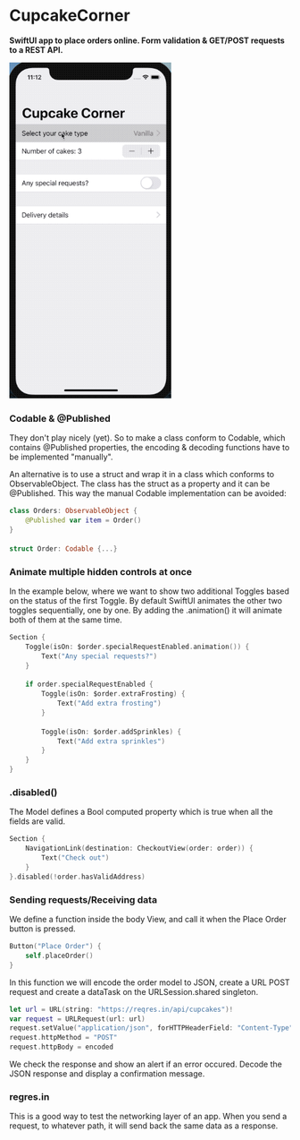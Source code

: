 # CupcakeCorner

**SwiftUI app to place orders online. Form validation & GET/POST requests to a REST API.**

![GIF](gif.gif)


### Codable & @Published
They don't play nicely (yet). So to make a class conform to Codable, which contains @Published properties, the encoding & decoding functions have to be implemented "manually".

An alternative is to use a struct and wrap it in a class which conforms to ObservableObject. The class has the struct as a property and it can be @Published. This way the manual Codable implementation can be avoided:

```Swift
class Orders: ObservableObject {
    @Published var item = Order()
}

struct Order: Codable {...} 
```


### Animate multiple hidden controls at once
In the example below, where we want to show two additional Toggles based on the status of the first Toggle. By default SwiftUI animates the other two toggles sequentially, one by one. By adding the .animation() it will animate both of them at the same time.

```swift
Section {
	Toggle(isOn: $order.specialRequestEnabled.animation()) {
	    Text("Any special requests?")
	}

	if order.specialRequestEnabled {
	    Toggle(isOn: $order.extraFrosting) {
	        Text("Add extra frosting")
	    }

	    Toggle(isOn: $order.addSprinkles) {
	        Text("Add extra sprinkles")
	    }
	}
}
```

### .disabled()
The Model defines a Bool computed property which is true when all the fields are valid. 

```swift
Section {
    NavigationLink(destination: CheckoutView(order: order)) {
        Text("Check out")
    }
}.disabled(!order.hasValidAddress)

```

### Sending requests/Receiving data
We define a function inside the body View, and call it when the Place Order button is pressed.

```Swift
Button("Place Order") {
    self.placeOrder()
} 
```

In this function we will encode the order model to JSON, create a URL POST request and create a dataTask on the URLSession.shared singleton.

```Swift
let url = URL(string: "https://reqres.in/api/cupcakes")!
var request = URLRequest(url: url)
request.setValue("application/json", forHTTPHeaderField: "Content-Type")
request.httpMethod = "POST"
request.httpBody = encoded 
```

We check the response and show an alert if an error occured. Decode the JSON response and display a confirmation message.

### regres.in
This is a good way to test the networking layer of an app. When you send a request, to whatever path, it will send back the same data as a response.


